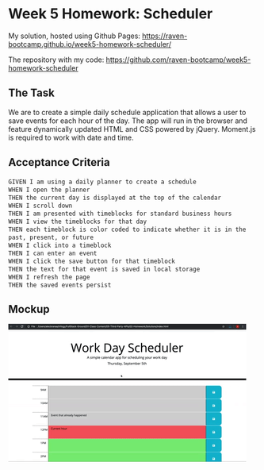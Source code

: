 # Week 5 Homework: Scheduler

My solution, hosted using Github Pages: https://raven-bootcamp.github.io/week5-homework-scheduler/

The repository with my code: https://github.com/raven-bootcamp/week5-homework-scheduler

## The Task
We are to create a simple daily schedule application that allows a user to save events for each hour of the day. 
The app will run in the browser and feature dynamically updated HTML and CSS powered by jQuery.
Moment.js is required to work with date and time.

## Acceptance Criteria
```
GIVEN I am using a daily planner to create a schedule
WHEN I open the planner
THEN the current day is displayed at the top of the calendar
WHEN I scroll down
THEN I am presented with timeblocks for standard business hours
WHEN I view the timeblocks for that day
THEN each timeblock is color coded to indicate whether it is in the past, present, or future
WHEN I click into a timeblock
THEN I can enter an event
WHEN I click the save button for that timeblock
THEN the text for that event is saved in local storage
WHEN I refresh the page
THEN the saved events persist
```

## Mockup
![image](/images/mockup.gif)

